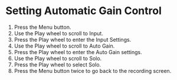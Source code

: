 # Setting Automatic Gain Control

1.	Press the Menu button.
2.	Use the Play wheel to scroll to Input. 
3.	Press the Play wheel to enter the Input Settings.
4.	Use the Play wheel to scroll to Auto Gain.
5.	Press the Play wheel to enter the Auto Gain settings.
6.	Use the Play wheel to scroll to Solo.
7.	Press the Play wheel to select Solo.
8.	Press the Menu button twice to go back to the recording screen.
